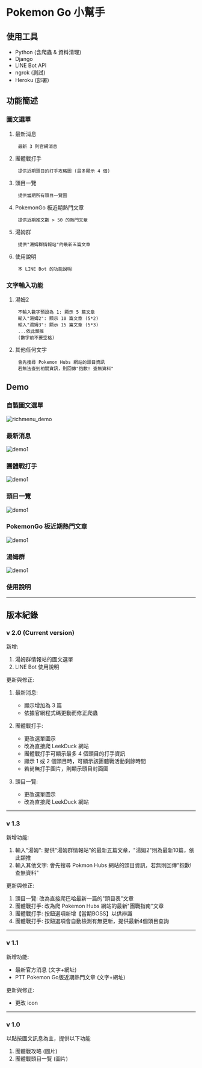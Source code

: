 # Pokemon Go 小幫手

## 使用工具

* Python (含爬蟲 & 資料清理)
* Django
* LINE Bot API
* ngrok (測試)
* Heroku (部署)

## 功能簡述

### 圖文選單

1. 最新消息

        最新 3 則官網消息
2. 團體戰打手

        提供近期頭目的打手攻略圖 (最多顯示 4 個)
3. 頭目一覽

        提供當期所有頭目一覽圖
4. PokemonGo 板近期熱門文章

        提供近期推文數 > 50 的熱門文章
5. 湯姆群

        提供"湯姆群情報站"的最新五篇文章
6. 使用說明

        本 LINE Bot 的功能說明

### 文字輸入功能

1. 湯姆2

        不輸入數字預設為 1: 顯示 5 篇文章
        輸入"湯姆2": 顯示 10 篇文章 (5*2)
        輸入"湯姆3": 顯示 15 篇文章 (5*3)
        ...依此類推
        (數字前不要空格)

2. 其他任何文字

        會先搜尋 Pokemon Hubs 網站的頭目資訊
        若無法查到相關資訊，則回傳"抱歉! 查無資料"

## Demo

### 自製圖文選單

![richmenu_demo](demo_images/richmenu.jpg)

### 最新消息

![demo1](demo_images/news.jpg)

### 團體戰打手

![demo1](demo_images/counter.jpg)

### 頭目一覽

![demo1](demo_images/all_boss.jpg)

### PokemonGo 板近期熱門文章

![demo1](demo_images/ptt.jpg)

### 湯姆群

![demo1](demo_images/tom.jpg)

### 使用說明

---

## 版本紀錄

### v 2.0 (Current version)

新增:

1. 湯姆群情報站的圖文選單
2. LINE Bot 使用說明

更新與修正:

1. 最新消息:
    * 顯示增加為 3 篇
    * 依據官網程式碼更動而修正爬蟲

2. 團體戰打手:
    * 更改選單圖示
    * 改為直接爬 LeekDuck 網站
    * 團體戰打手可顯示最多 4 個頭目的打手資訊
    * 顯示 1 或 2 個頭目時，可顯示該團體戰活動剩餘時間
    * 若尚無打手圖片，則顯示頭目封面圖

3. 頭目一覽:
    * 更改選單圖示
    * 改為直接爬 LeekDuck 網站

---

### v 1.3

新增功能:

1. 輸入"湯姆": 提供"湯姆群情報站"的最新五篇文章，"湯姆2"則為最新10篇，依此類推
2. 輸入其他文字: 會先搜尋 Pokmon Hubs 網站的頭目資訊，若無則回傳"抱歉! 查無資料"

更新與修正:

1. 頭目一覽: 改為直接爬巴哈最新一篇的"頭目表"文章
2. 團體戰打手: 改為爬 Pokemon Hubs 網站的最新"團戰指南"文章
3. 團體戰打手: 按鈕選項新增【當期BOSS】以供辨識
4. 團體戰打手: 按鈕選項會自動檢測有無更新，提供最新4個頭目查詢

---

### v 1.1

新增功能:

* 最新官方消息 (文字+網址)
* PTT Pokemon Go版近期熱門文章 (文字+網址)

更新與修正:

* 更改 icon

---

### v 1.0

以點按圖文訊息為主，提供以下功能

1. 團體戰攻略 (圖片)
2. 團體戰頭目一覽 (圖片)
